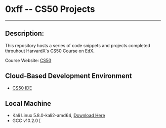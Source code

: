 # 0xff -- CS50 Projects
-----------------------
## Description:

This repository hosts a series of code snippets and projects completed throuhout HarvardX's CS50 Course on EdX.

Course Website: [CS50](https://cs50.harvard.edu/x/2020/)

## Cloud-Based Development Environment
* [CS50 IDE](https://ide.cs50.io/)

## Local Machine
* Kali Linux 5.8.0-kali2-amd64, [Download Here](https://www.kali.org/downloads/)
* GCC v10.2.0 [
